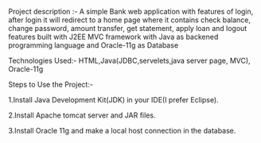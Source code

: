 Project description :- A simple Bank web application with features of login, after login it will redirect to a home page where it contains check balance, change password, amount transfer, get statement, apply loan and logout features built with J2EE MVC framework with Java as backened programming language and Oracle-11g as Database

Technologies Used:- HTML,Java(JDBC,servelets,java server page, MVC), Oracle-11g

Steps to Use the Project:- 

1.Install Java Development Kit(JDK) in your IDE(I prefer Eclipse).

2.Install Apache tomcat server and JAR files.

3.Install Oracle 11g and make a local host connection in the database.

